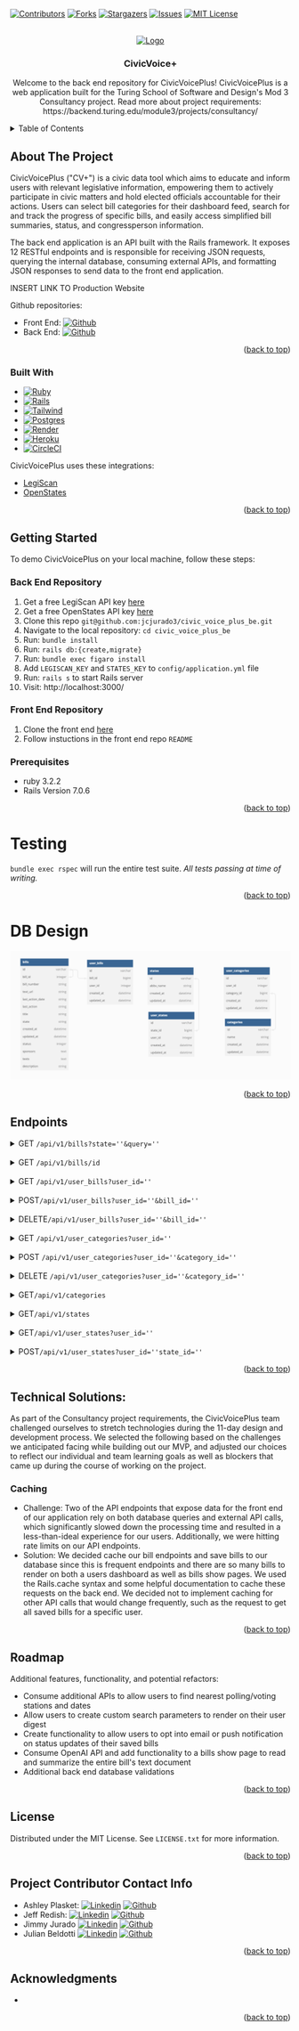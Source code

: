 <a name="readme-top"></a>

<!-- PROJECT SHIELDS -->
[![Contributors][contributors-shield]][contributors-url]
[![Forks][forks-shield]][forks-url]
[![Stargazers][stars-shield]][stars-url]
[![Issues][issues-shield]][issues-url]
[![MIT License][license-shield]][license-url]


<!-- PROJECT LOGO -->
<br />
<div align="center">
  <a href="https://github.com/jcjurado3/civic_voice_plus_fe">
    <img src="images/logo.png" alt="Logo" width="80" height="80">
  </a>

<h3 align="center">CivicVoice+</h3>

  <p align="center">
    Welcome to the back end repository for CivicVoicePlus!
    CivicVoicePlus is a web application built for the Turing School of Software and Design's Mod 3 Consultancy project. Read more about project requirements: https://backend.turing.edu/module3/projects/consultancy/
  </p>
</div>



<!-- TABLE OF CONTENTS -->
<details>
  <summary>Table of Contents</summary>
  <ol>
    <li>
      <a href="#about-the-project">About The Project</a>
      <ul>
        <li><a href="#built-with">Built With</a></li>
      </ul>
    </li>
    <li>
      <a href="#getting-started">Getting Started</a>
      <ul>
        <li><a href="#prerequisites">Prerequisites</a></li>
        <li><a href="#Back End Repository">Back End Repository</a></li>
        <li><a href="#Front End Repository">Front End Repository</a></li>
      </ul>
    </li>
    <li><a href="#testing">Testing</a></li>
    <li><a href="#DB Design">DB Design</a></li>
    <li><a href="#Endpoints">Endpoints</a></li>
    <li><a href="#Technical Solutions">Technical Solutions</a></li>
    <li><a href="#Roadmap">Roadmap</a></li>
    <li><a href="#license">License</a></li>
    <li><a href="#Project Contributor Contact Info">Project Contributor Contact Info</a></li>
    <li><a href="#acknowledgments">Acknowledgments</a></li>
  </ol>
</details>



<!-- ABOUT THE PROJECT -->
## About The Project

CivicVoicePlus ("CV+") is a civic data tool which aims to educate and inform users with relevant legislative information, empowering them to actively participate in civic matters and hold elected officials accountable for their actions. Users can select bill categories for their dashboard feed, search for and track the progress of specific bills, and easily access simplified bill summaries, status, and congressperson information.

The back end application is an API built with the Rails framework. It exposes 12 RESTful endpoints and is responsible for receiving JSON requests, querying the internal database, consuming external APIs, and formatting JSON responses to send data to the front end application.

INSERT LINK TO Production Website

Github repositories:
* Front End: [![Github][Github]][project-fe-gh-url]
* Back End:  [![Github][Github]][project-be-gh-url]

<p align="right">(<a href="#readme-top">back to top</a>)</p>



### Built With

* [![Ruby][Ruby]][Ruby-url]
* [![Rails][Rails]][Rails-url]
* [![Tailwind][Tailwind]][Tailwind-url]
* [![Postgres][Postgres]][Postgres-url]
* [![Render][Render]][Render-url]
* [![Heroku][Heroku]][Heroku-url]
* [![CircleCI][CircleCI]][CircleCI-url]

CivicVoicePlus uses these integrations:
* [LegiScan](https://legiscan.com/)
* [OpenStates](https://open.pluralpolicy.com/)

<p align="right">(<a href="#readme-top">back to top</a>)</p>



<!-- GETTING STARTED -->
## Getting Started

To demo CivicVoicePlus on your local machine, follow these steps:

### Back End Repository
1. Get a free LegiScan API key [here](https://legiscan.com/user/register)
1. Get a free OpenStates API key [here](https://open.pluralpolicy.com/accounts/signup/)
1. Clone this repo `git@github.com:jcjurado3/civic_voice_plus_be.git`
1. Navigate to the local repository: `cd civic_voice_plus_be`
1. Run: `bundle install`
1. Run: `rails db:{create,migrate}`
1. Run: `bundle exec figaro install`
1. Add `LEGISCAN_KEY` and `STATES_KEY` to `config/application.yml` file
1. Run: `rails s` to start Rails server
1. Visit: http://localhost:3000/

### Front End Repository
1. Clone the front end [here](https://github.com/jcjurado3/civic_voice_plus_fe)
1. Follow instuctions in the front end repo `README`


### Prerequisites

* ruby 3.2.2
* Rails Version 7.0.6

<p align="right">(<a href="#readme-top">back to top</a>)</p>

<!-- Testing -->
# Testing

`bundle exec rspec` will run the entire test suite. *All tests passing at time of writing.*
<p align="right">(<a href="#readme-top">back to top</a>)</p>

<!-- DB Design -->
# DB Design
![database design](<CVP db design.png>)

<p align="right">(<a href="#readme-top">back to top</a>)</p>

<!-- Endpoints -->
## Endpoints
<details>
<summary>GET <code>/api/v1/bills?state=''&query=''</code></summary>
<br>

    {
      "data": [
        {
        "id": "0",
        "type": "bill",
        "attributes": {
            "state": "FL",
            "bill_number": "H1234",
            "bill_id": 1234567,
            "text_url": "https://legiscan.com/FL/text/H1234/2023",
            "last_action_date": "2023-07-07",
            "last_action": "Chapter No. 2023-123",
            "title": "HealthCare District Chapter, Healthcare",
            "status": null,
            "description": null,
            "sponsors": null,
            "texts": null
            }
        }, ...]}


</details>
<br>
<details>
<summary>GET <code>/api/v1/bills/id</code></summary>
<br>

    {
      "data": {
        "id": "1722281",
        "type": "bill",
        "attributes": {
            "state": "FL",
            "bill_number": "H1234",
            "bill_id": 1234567,
            "text_url": null,
            "last_action_date": null,
            "last_action": null,
            "title": "HealthCare District Chapter",
            "status": 4,
            "description": "simple description of bill.",
            "sponsors": [
                {
                "people_id": 2345,
                "name": "Taylor Doe",
                "first_name": "Taylor",
                "last_name": "Doe",
                "ballotpedia": "Taylor_Doe"
                }, ...],
            "texts": [
                {
                "doc_id": 3456789,
                "url": "https://legiscan.com/FL/text/H1234/id/3456789"
                }, ...]
        }
      }
    }

</details>
<br>
<details>
<summary>GET <code>/api/v1/user_bills?user_id=''</code></summary>
<br>

    {
      "data": [{
        "id": "1722281",
        "type": "bill",
        "attributes": {
            "state": "FL",
            "bill_number": "H1234",
            "bill_id": 1234567,
            "text_url": null,
            "last_action_date": null,
            "last_action": null,
            "title": "HealthCare District Chapter",
            "status": 4,
            "description": "simple description of bill.",
            "sponsors": [
                {
                "people_id": 2345,
                "name": "Taylor Doe",
                "first_name": "Taylor",
                "last_name": "Doe",
                "ballotpedia": "Taylor_Doe"
                }, ...],
            "texts": [
                {
                "doc_id": 3456789,
                "url": "https://legiscan.com/FL/text/H1234/id/3456789"
                }, ...]
        }
      }]
    }


</details>
<br>
<details>
<summary>POST<code>/api/v1/user_bills?user_id=''&bill_id=''</code></summary>
<br>

    {
      data:{
        id: "25",
        type: "user_bill",
        attributes: {
          user_id: 1,
          bill_id: 25
        }
      }
    }


</details>
<br>

<details>
<summary>DELETE<code>/api/v1/user_bills?user_id=''&bill_id=''</code></summary>
<br>

    {   }

</details>
<br>

<details>
<summary>GET <code>/api/v1/user_categories?user_id=''</code></summary>
<br>

    {
      data: [
        {
          id: "1",
          type: "category",
          attributes: {
            :name=>"artificial intelligence"
            }
        },
        {
          id: "2",
          type: "category",
          attributes: {
            :name=>"climate"
            }
        }
      ]
    }


</details>
<br>

<details>
<summary>POST <code>/api/v1/user_categories?user_id=''&category_id=''</code></summary>
<br>

    {
      data: {
        id: "5",
        type: "user_category",
        attributes: {
          user_id: 1,
          category_id: 5
          }
      }
    }


</details>
<br>

<details>
<summary>DELETE <code>/api/v1/user_categories?user_id=''&category_id=''</code></summary>
<br>

    {   }

</details>
<br>

<details>
<summary>GET<code>/api/v1/categories</code></summary>
<br>

    {
      data: [{
        id: "1",
        type: "category",
        attributes: {
          name: "climate"
        }
      },
      ...
      ]
    }

</details>
<br>

<details>
<summary>GET<code>/api/v1/states</code></summary>
<br>

    {
      data: [{
        id: "1",
        type: "state",
        attributes: {
          state_abbr: "ND",
          state_name: "North Dakota"
        }
      },
      ...]
    }

</details>
<br>

<details>
<summary>GET<code>/api/v1/user_states?user_id=''</code></summary>
<br>

    {
      data: [{
        id: "39",
        type: "state",
        attributes: {
          state_abbr: "ND",
          state_name: "North Dakota"
        }
      },
      ...]
    }

</details>
<br>

<details>
<summary>POST<code>/api/v1/user_states?user_id=''state_id=''</code></summary>
<br>

    {
      data: {
        id: "1",
        type: "user_state",
        attributes: {
          user_id: 1,
          state_id: 39
        }
      }
    }

</details>


<p align="right">(<a href="#readme-top">back to top</a>)</p>

<!-- Technical Solutions -->
## Technical Solutions:
As part of the Consultancy project requirements, the CivicVoicePlus team challenged ourselves to stretch technologies during the 11-day design and development process. We selected the following based on the challenges we anticipated facing while building out our MVP, and adjusted our choices to reflect our individual and team learning goals as well as blockers that came up during the course of working on the project.

### Caching
* Challenge: Two of the API endpoints that expose data for the front end of our application rely on both database queries and external API calls, which significantly slowed down the processing time and resulted in a less-than-ideal experience for our users. Additionally, we were hitting rate limits on our API endpoints.
* Solution: We decided cache our bill endpoints and save bills to our database since this is frequent endpoints and there are so many bills to render on both a users dashboard as well as bills show pages. We used the Rails.cache syntax and some helpful documentation to cache these requests on the back end. We decided not to implement caching for other API calls that would change frequently, such as the request to get all saved bills for a specific user.

<p align="right">(<a href="#readme-top">back to top</a>)</p>

<!-- Roadmap -->
## Roadmap
Additional features, functionality, and potential refactors:
  * Consume additional APIs to allow users to find nearest polling/voting stations and dates
  * Allow users to create custom search parameters to render on their user digest
  * Create functionality to allow users to opt into email or push notification on status updates of their saved bills
  * Consume OpenAI API and add functionality to a bills show page to read and summarize the entire bill's text document
  * Additional back end database validations

<p align="right">(<a href="#readme-top">back to top</a>)</p>

<!-- LICENSE -->
## License

Distributed under the MIT License. See `LICENSE.txt` for more information.

<p align="right">(<a href="#readme-top">back to top</a>)</p>


<!-- CONTACT -->
## Project Contributor Contact Info
* Ashley Plasket: [![Linkedin][Linkedin-shield]][ashley-li-url] [![Github][Github]][ashley-gh-url]
* Jeff Redish:   [![Linkedin][Linkedin-shield]][jeff-li-url] [![Github][Github]][jeff-gh-url]
* Jimmy Jurado [![Linkedin][Linkedin-shield]][jimmy-li-url] [![Github][Github]][jimmy-gh-url]
* Julian Beldotti [![Linkedin][Linkedin-shield]][julian-li-url] [![Github][Github]][julian-gh-url]

<p align="right">(<a href="#readme-top">back to top</a>)</p>


<!-- ACKNOWLEDGMENTS -->
## Acknowledgments

* []()

<p align="right">(<a href="#readme-top">back to top</a>)</p>


<!-- MARKDOWN LINKS & IMAGES -->
<!-- https://www.markdownguide.org/basic-syntax/#reference-style-links -->
[contributors-shield]: https://img.shields.io/github/contributors/jcjurado3/civic_voice_plus_be.svg?style=for-the-badge
[contributors-url]: https://github.com/jcjurado3/civic_voice_plus_be/graphs/contributors
[forks-shield]: https://img.shields.io/github/forks/jcjurado3/civic_voice_plus_be.svg?style=for-the-badge
[forks-url]: https://github.com/jcjurado3/civic_voice_plus_be/network/members
[stars-shield]: https://img.shields.io/github/stars/jcjurado3/civic_voice_plus_be.svg?style=for-the-badge
[stars-url]: https://github.com/jcjurado3/civic_voice_plus_be/stargazers
[issues-shield]: https://img.shields.io/github/issues/jcjurado3/civic_voice_plus_be.svg?style=for-the-badge
[issues-url]: https://github.com/jcjurado3/civic_voice_plus_be/issues
[license-shield]: https://img.shields.io/github/license/jcjurado3/civic_voice_plus_be.svg?style=for-the-badge
[license-url]: https://github.com/jcjurado3/civic_voice_plus_be/blob/main/LICENSE.txt
[linkedin-shield]: https://img.shields.io/badge/LinkedIn-0077B5?style=for-the-badge&logo=linkedin&logoColor=white
[ashley-li-url]: https://www.linkedin.com/in/ashley-plasket/
[jeff-li-url]: https://www.linkedin.com/in/jredish/
[jimmy-li-url]: https://www.linkedin.com/in/jimmy-jurado-093568131/
[julian-li-url]: https://www.linkedin.com/in/julian-beldotti-1a427824/
[Github]: https://img.shields.io/badge/GitHub-100000?style=for-the-badge&logo=github&logoColor=white
[project-fe-gh-url]: https://github.com/jcjurado3/civic_voice_plus_fe
[project-be-gh-url]: https://github.com/jcjurado3/civic_voice_plus_be
[ashley-gh-url]: https://github.com/aplasket
[jeff-gh-url]: https://github.com/Jredish11
[jimmy-gh-url]: https://github.com/jcjurado3
[julian-gh-url]: https://github.com/JCBeldo
[Ruby]: https://img.shields.io/badge/Ruby-CC342D?style=for-the-badge&logo=ruby&logoColor=white
[Ruby-url]: https://www.ruby-lang.org/en/
[Tailwind]: https://img.shields.io/badge/Tailwind-191970?style=for-the-badge&logo=tailwindcss&logoColor=white
[Tailwind-url]: https://tailwindcss.com/
[Rails]: https://img.shields.io/badge/Ruby_on_Rails-CC0000?style=for-the-badge&logo=ruby-on-rails&logoColor=white
[Rails-url]: https://rubyonrails.org/
[Postgres]: https://img.shields.io/badge/PostgreSQL-316192?style=for-the-badge&logo=postgresql&logoColor=white
[Postgres-url]: https://www.postgresql.org/
[UnSplash]: https://img.shields.io/badge/Unsplash-C0C0C0?style=for-the-badge&logo=unsplash&logoColor=white
[UnSplash-url]: https://unsplash.com/
[Render]: https://img.shields.io/badge/Render-1E90FF?style=for-the-badge&logo=render&logoColor=white
[Render-url]: https://render.com/
[Heroku]: https://img.shields.io/badge/Heroku-430098?style=for-the-badge&logo=heroku&logoColor=white
[Heroku-url]: https://devcenter.heroku.com/articles/getting-started-with-rails7
[CircleCI]: https://img.shields.io/badge/circleci-343434?style=for-the-badge&logo=circleci&logoColor=white
[CircleCI-url]: https://circleci.com/